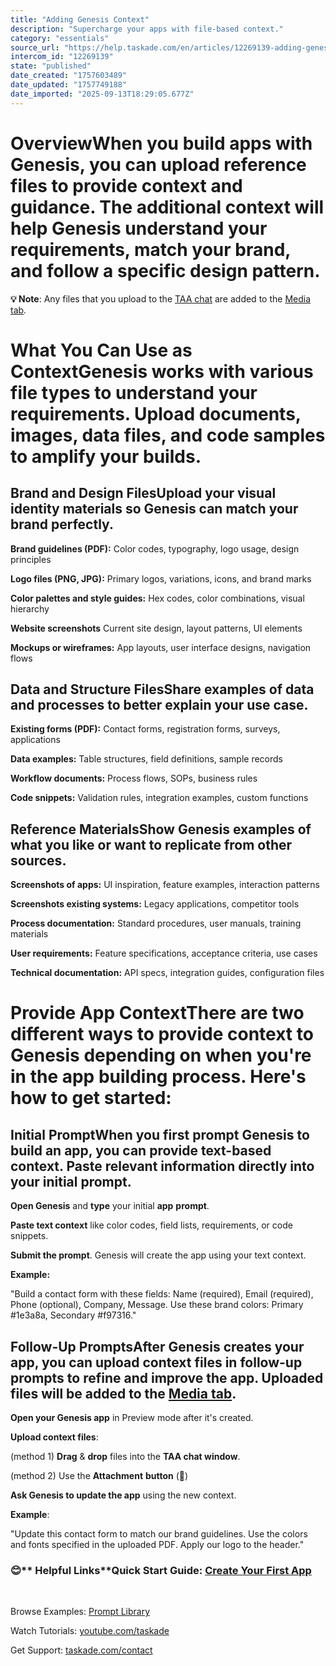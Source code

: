 ```yaml
---
title: "Adding Genesis Context"
description: "Supercharge your apps with file-based context."
category: "essentials"
source_url: "https://help.taskade.com/en/articles/12269139-adding-genesis-context"
intercom_id: "12269139"
state: "published"
date_created: "1757603489"
date_updated: "1757749188"
date_imported: "2025-09-13T18:29:05.677Z"
---
```


# **Overview**When you build apps with Genesis, you can upload reference files to provide context and guidance. The additional context will help Genesis understand your requirements, match your brand, and follow a specific design pattern.

**💡 Note**: Any files that you upload to the [TAA chat](https://help.taskade.com/en/articles/8958449-taskade-assistant-agent-taa) are added to the [Media tab](https://help.taskade.com/en/articles/8958461-media-tab).

# **What You Can Use as Context**Genesis works with various file types to understand your requirements. Upload documents, images, data files, and code samples to amplify your builds.

## **Brand and Design Files**Upload your visual identity materials so Genesis can match your brand perfectly.

**Brand guidelines (PDF):** Color codes, typography, logo usage, design principles
​

**Logo files (PNG, JPG):** Primary logos, variations, icons, and brand marks
​

**Color palettes and style guides:** Hex codes, color combinations, visual hierarchy
​

**Website screenshots** Current site design, layout patterns, UI elements
​

**Mockups or wireframes:** App layouts, user interface designs, navigation flows

## **Data and Structure Files**Share examples of data and processes to better explain your use case.

**Existing forms (PDF):** Contact forms, registration forms, surveys, applications
​

**Data examples:** Table structures, field definitions, sample records
​

**Workflow documents:** Process flows, SOPs, business rules
​

**Code snippets:** Validation rules, integration examples, custom functions

## **Reference Materials**Show Genesis examples of what you like or want to replicate from other sources.

**Screenshots of apps:** UI inspiration, feature examples, interaction patterns
​

**Screenshots existing systems:** Legacy applications, competitor tools
​

**Process documentation:** Standard procedures, user manuals, training materials
​

**User requirements:** Feature specifications, acceptance criteria, use cases
​

**Technical documentation:** API specs, integration guides, configuration files

# **Provide App Context**There are two different ways to provide context to Genesis depending on when you're in the app building process. Here's how to get started:

## **Initial Prompt**When you first prompt Genesis to build an app, you can provide text-based context. Paste relevant information directly into your initial prompt.

**Open Genesis** and **type** your initial **app** **prompt**.
​

**Paste text context** like color codes, field lists, requirements, or code snippets.
​

**Submit the prompt**. Genesis will create the app using your text context.

**Example:**

"Build a contact form with these fields: Name (required), Email (required), Phone (optional), Company, Message. Use these brand colors: Primary #1e3a8a, Secondary #f97316."

## **Follow-Up Prompts**After Genesis creates your app, you can upload context files in follow-up prompts to refine and improve the app. Uploaded files will be added to the [Media tab](https://help.taskade.com/en/articles/8958461-media-tab).

**Open your Genesis app** in Preview mode after it's created.
​

**Upload context files**:
​

(method 1) **Drag** &amp; **drop** files into the **TAA chat window**.
​

(method 2) Use the **Attachment** **button** (📎)

**Ask Genesis to update the app** using the new context.

**Example**:

"Update this contact form to match our brand guidelines. Use the colors and fonts specified in the uploaded PDF. Apply our logo to the header."

### 😊** Helpful Links**Quick Start Guide: [Create Your First App](https://help.taskade.com/en/articles/link)
​

Browse Examples: [Prompt Library](https://help.taskade.com/en/articles/link)
​

Watch Tutorials: [youtube.com/taskade](https://youtube.com/taskade)
​

Get Support: [taskade.com/contact](https://taskade.com/contact)